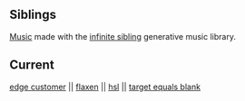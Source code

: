 ## Siblings

[Music](https://pparocza.github.io/siblings/) made with the [infinite sibling](https://threejs.org/) generative music library.

## Current

[edge customer](https://pparocza.github.io/siblings/?sibling=edgecustomer) ||
[flaxen](https://pparocza.github.io/siblings/?sibling=flaxen) ||
[hsl](https://pparocza.github.io/siblings/?sibling=flaxen) ||
[target equals blank](https://pparocza.github.io/siblings/?sibling=targetequalsblank)
